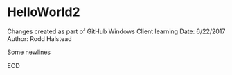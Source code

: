 # HelloWorld2

Changes created as part of GitHub Windows Client learning
Date: 6/22/2017
Author: Rodd Halstead


Some newlines




EOD
